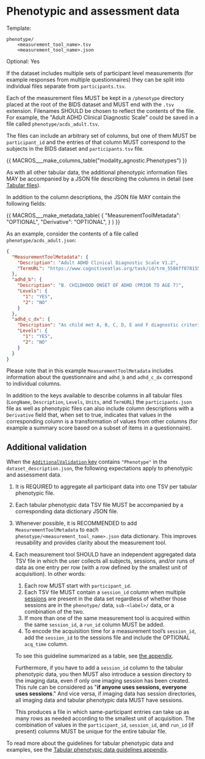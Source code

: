 # Phenotypic and assessment data

Template:

```Text
phenotype/
    <measurement_tool_name>.tsv
    <measurement_tool_name>.json
```

Optional: Yes

If the dataset includes multiple sets of participant level measurements (for
example responses from multiple questionnaires) they can be split into
individual files separate from `participants.tsv`.

Each of the measurement files MUST be kept in a `/phenotype` directory placed
at the root of the BIDS dataset and MUST end with the `.tsv` extension.
Filenames SHOULD be chosen to reflect the contents of the file.
For example, the "Adult ADHD Clinical Diagnostic Scale" could be saved in a file
called `phenotype/acds_adult.tsv`.

The files can include an arbitrary set of columns, but one of them MUST be
`participant_id` and the entries of that column MUST correspond to the subjects
in the BIDS dataset and `participants.tsv` file.

<!-- This block generates a columns table.
The definitions of these fields can be found in
  src/schema/rules/tabular_data/*.yaml
and a guide for using macros can be found at
 https://github.com/bids-standard/bids-specification/blob/master/macros_doc.md
-->
{{ MACROS___make_columns_table("modality_agnostic.Phenotypes") }}

As with all other tabular data, the additional phenotypic information files
MAY be accompanied by a JSON file describing the columns in detail
(see [Tabular files](../common-principles.md#tabular-files)).

In addition to the column descriptions, the JSON file MAY contain the following fields:

<!-- This block generates a metadata table.
The definitions of these fields can be found in
  src/schema/objects/metadata.yaml
and a guide for using macros can be found at
 https://github.com/bids-standard/bids-specification/blob/master/macros_doc.md
-->
{{ MACROS___make_metadata_table(
   {
      "MeasurementToolMetadata": "OPTIONAL",
      "Derivative": "OPTIONAL",
   }
) }}

As an example, consider the contents of a file called
`phenotype/acds_adult.json`:

```JSON
{
  "MeasurementToolMetadata": {
    "Description": "Adult ADHD Clinical Diagnostic Scale V1.2",
    "TermURL": "https://www.cognitiveatlas.org/task/id/trm_5586ff878155d"
  },
  "adhd_b": {
    "Description": "B. CHILDHOOD ONSET OF ADHD (PRIOR TO AGE 7)",
    "Levels": {
      "1": "YES",
      "2": "NO"
    }
  },
  "adhd_c_dx": {
    "Description": "As child met A, B, C, D, E and F diagnostic criteria",
    "Levels": {
      "1": "YES",
      "2": "NO"
    }
  }
}
```

Please note that in this example `MeasurementToolMetadata` includes information
about the questionnaire and `adhd_b` and `adhd_c_dx` correspond to individual
columns.

In addition to the keys available to describe columns in all tabular files
(`LongName`, `Description`, `Levels`, `Units`, and `TermURL`) the
`participants.json` file as well as phenotypic files can also include column
descriptions with a `Derivative` field that, when set to true, indicates that
values in the corresponding column is a transformation of values from other
columns (for example a summary score based on a subset of items in a
questionnaire).

## Additional validation

When the [`AdditionalValidation` key](dataset-description.md#additional-validation)
contains `"Phenotype"` in the `dataset_description.json`,
the following expectations apply to phenotypic and assessment data.

1.  It is REQUIRED to aggregate all participant data into
    one TSV per tabular phenotypic file.

1.  Each tabular phenotypic data TSV file MUST be accompanied by
    a corresponding data dictionary JSON file.

1.  Whenever possible, it is RECOMMENDED to add `MeasurementToolMetadata` to
    each `phenotype/<measurement_tool_name>.json` data dictionary.
    This improves reusability and provides clarity about the measurement tool.

1.  Each measurement tool SHOULD have an independent
    aggregated data TSV file in which the user collects all subjects, sessions,
    and/or runs of data as one entry per row (with a row defined by
    the smallest unit of acquisition). In other words:

    1.  Each row MUST start with `participant_id`.
    1.  Each TSV file MUST contain a `session_id` column when
        multiple [sessions](../glossary.md#session-entities) are present
        in the data set regardless of whether those sessions are in
        the `phenotype/` data, `sub-<label>/` data, or a combination of the two.
    1.  If more than one of the same measurement tool is acquired within
        the same `session_id`, a `run_id` column MUST be added.
    1.  To encode the acquisition time for a measurement tool’s `session_id`,
        add the `session_id` to the sessions file and
        include the OPTIONAL `acq_time` column.

    To see this guideline summarized as a table,
    see [the appendix](../appendices/phenotype.md#to-summarize-this-guideline-as-a-table).

    Furthermore, if you have to add a `session_id` column to the tabular phenotypic data,
    you then MUST also introduce a session directory to the imaging data,
    even if only one imaging session has been created.
    This rule can be considered as "**if anyone uses sessions, everyone uses sessions**."
    And vice versa, if imaging data has session directories,
    all imaging data and tabular phenotypic data MUST have sessions.

    This produces a file in which same-participant entries can take up as many rows as needed
    according to the smallest unit of acquisition.
    The combination of values in the `participant_id`, `session_id`, and `run_id` (if present)
    columns MUST be unique for the entire tabular file.

To read more about the guidelines for tabular phenotypic data and examples,
see the [Tabular phenotypic data guidelines appendix](../appendices/phenotype.md).
